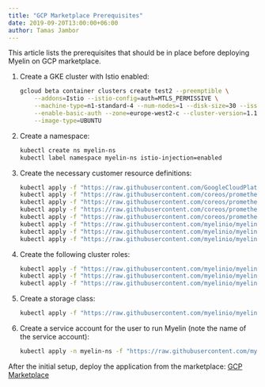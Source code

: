 ```yaml
---
title: "GCP Marketplace Prerequisites"
date: 2019-09-20T13:00:00+06:00
author: Tamas Jambor
---
```


This article lists the prerequisites that should be in place before deploying
Myelin on GCP marketplace.

1. Create a GKE cluster with Istio enabled:

    ```bash
    gcloud beta container clusters create test2 --preemptible \
        --addons=Istio --istio-config=auth=MTLS_PERMISSIVE \
        --machine-type=n1-standard-4 --num-nodes=1 --disk-size=30 --issue-client-certificate \
        --enable-basic-auth --zone=europe-west2-c --cluster-version=1.12.9-gke.16 \
        --image-type=UBUNTU
    ```

2. Create a namespace:

    ```bash
    kubectl create ns myelin-ns
    kubectl label namespace myelin-ns istio-injection=enabled
    ```
    
3. Create the necessary customer resource definitions:

    ```bash
    kubectl apply -f "https://raw.githubusercontent.com/GoogleCloudPlatform/marketplace-k8s-app-tools/master/crd/app-crd.yaml"
	kubectl apply -f "https://raw.githubusercontent.com/coreos/prometheus-operator/master/example/prometheus-operator-crd/alertmanager.crd.yaml"
	kubectl apply -f "https://raw.githubusercontent.com/coreos/prometheus-operator/master/example/prometheus-operator-crd/prometheus.crd.yaml"
	kubectl apply -f "https://raw.githubusercontent.com/coreos/prometheus-operator/master/example/prometheus-operator-crd/prometheusrule.crd.yaml"
	kubectl apply -f "https://raw.githubusercontent.com/coreos/prometheus-operator/master/example/prometheus-operator-crd/servicemonitor.crd.yaml"
	kubectl apply -f "https://raw.githubusercontent.com/myelinio/myelin-gcp-marketplace/master/myelin/crd/myelin.axon.crd.yaml"
	kubectl apply -f "https://raw.githubusercontent.com/myelinio/myelin-gcp-marketplace/master/myelin/crd/myelin.deployer.crd.yaml"
	kubectl apply -f "https://raw.githubusercontent.com/myelinio/myelin-gcp-marketplace/master/myelin/crd/myelin.workflow.crd.yaml"
    ```
4. Create the following cluster roles:

    ```bash
    kubectl apply -f "https://raw.githubusercontent.com/myelinio/myelin-gcp-marketplace/master/myelin/deployer/role/axon-controller-role.yaml"
	kubectl apply -f "https://raw.githubusercontent.com/myelinio/myelin-gcp-marketplace/master/myelin/deployer/role/prometheus-operator-role.yaml"
	kubectl apply -f "https://raw.githubusercontent.com/myelinio/myelin-gcp-marketplace/master/myelin/deployer/role/nfs-provisioner-role.yaml"
	```
	
5. Create a storage class:

    ```bash
	kubectl apply -f "https://raw.githubusercontent.com/myelinio/myelin-gcp-marketplace/master/myelin/deployer/role/nfs-provisioner-storageclass.yaml"
    ```
    
6. Create a service account for the user to run Myelin (note the name of the service account):

    ```bash
    kubectl apply -n myelin-ns -f "https://raw.githubusercontent.com/myelinio/myelin-gcp-marketplace/master/myelin/deployer/role/myelin-minimal-role.yaml"
    ```
    
After the initial setup, deploy the application from the marketplace: [GCP Marketplace](https://console.cloud.google.com/marketplace/details/myelin-public/myelin)